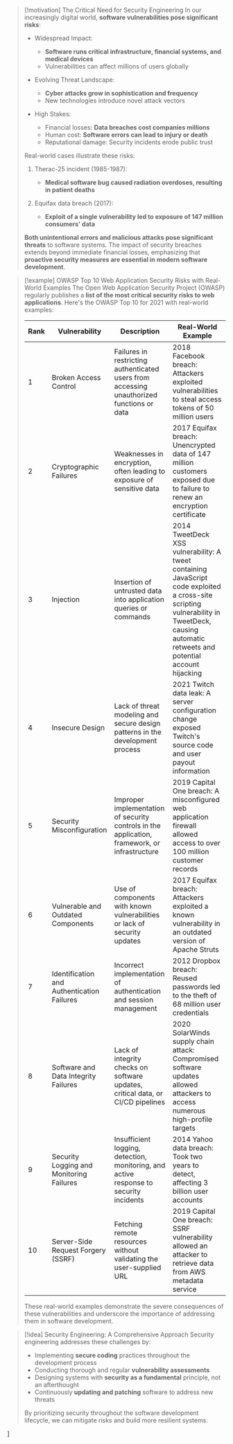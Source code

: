 > [!motivation] The Critical Need for Security Engineering
> In our increasingly digital world, **software vulnerabilities pose significant risks**:
> 
> - Widespread Impact:
>   - **Software runs critical infrastructure, financial systems, and medical devices**
>   - Vulnerabilities can affect millions of users globally
> 
> - Evolving Threat Landscape:
>   - **Cyber attacks grow in sophistication and frequency**
>   - New technologies introduce novel attack vectors
> 
> - High Stakes:
>   - Financial losses: **Data breaches cost companies millions**
>   - Human cost: **Software errors can lead to injury or death**
>   - Reputational damage: Security incidents erode public trust
> 
> Real-world cases illustrate these risks:
> 1. Therac-25 incident (1985-1987):
>    - **Medical software bug caused radiation overdoses, resulting in patient deaths**
> 
> 2. Equifax data breach (2017):
>    - **Exploit of a single vulnerability led to exposure of 147 million consumers' data**
> 
> **Both unintentional errors and malicious attacks pose significant threats** to software systems. The impact of security breaches extends beyond immediate financial losses, emphasizing that **proactive security measures are essential in modern software development**.

> [!example] OWASP Top 10 Web Application Security Risks with Real-World Examples
> The Open Web Application Security Project (OWASP) regularly publishes a **list of the most critical security risks to web applications**. Here's the OWASP Top 10 for 2021 with real-world examples:
>
> | Rank | Vulnerability | Description | Real-World Example |
> |------|---------------|-------------|---------------------|
> | 1 | Broken Access Control | Failures in restricting authenticated users from accessing unauthorized functions or data | 2018 Facebook breach: Attackers exploited vulnerabilities to steal access tokens of 50 million users |
> | 2 | Cryptographic Failures | Weaknesses in encryption, often leading to exposure of sensitive data | 2017 Equifax breach: Unencrypted data of 147 million customers exposed due to failure to renew an encryption certificate |
> | 3 | Injection | Insertion of untrusted data into application queries or commands | 2014 TweetDeck XSS vulnerability: A tweet containing JavaScript code exploited a cross-site scripting vulnerability in TweetDeck, causing automatic retweets and potential account hijacking |
> | 4 | Insecure Design | Lack of threat modeling and secure design patterns in the development process | 2021 Twitch data leak: A server configuration change exposed Twitch's source code and user payout information |
> | 5 | Security Misconfiguration | Improper implementation of security controls in the application, framework, or infrastructure | 2019 Capital One breach: A misconfigured web application firewall allowed access to over 100 million customer records |
> | 6 | Vulnerable and Outdated Components | Use of components with known vulnerabilities or lack of security updates | 2017 Equifax breach: Attackers exploited a known vulnerability in an outdated version of Apache Struts |
> | 7 | Identification and Authentication Failures | Incorrect implementation of authentication and session management | 2012 Dropbox breach: Reused passwords led to the theft of 68 million user credentials |
> | 8 | Software and Data Integrity Failures | Lack of integrity checks on software updates, critical data, or CI/CD pipelines | 2020 SolarWinds supply chain attack: Compromised software updates allowed attackers to access numerous high-profile targets |
> | 9 | Security Logging and Monitoring Failures | Insufficient logging, detection, monitoring, and active response to security incidents | 2014 Yahoo data breach: Took two years to detect, affecting 3 billion user accounts |
> | 10 | Server-Side Request Forgery (SSRF) | Fetching remote resources without validating the user-supplied URL | 2019 Capital One breach: SSRF vulnerability allowed an attacker to retrieve data from AWS metadata service |
>
> These real-world examples demonstrate the severe consequences of these vulnerabilities and underscore the importance of addressing them in software development.

> [!idea] Security Engineering: A Comprehensive Approach
> Security engineering addresses these challenges by:
> - Implementing **secure coding** practices throughout the development process
> - Conducting thorough and regular **vulnerability assessments**
> - Designing systems with **security as a fundamental** principle, not an afterthought
> - Continuously **updating and patching** software to address new threats
> 
> By prioritizing security throughout the software development lifecycle, we can mitigate risks and build more resilient systems.



]
